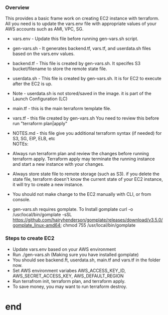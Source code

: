 ### Overview
This provides a basic frame work on creating EC2 instance with terraform.  All you need is to update the vars.env file with appropriate values of your AWS accounts such as AMI, VPC, SG. 
* vars.env - Update this file before running gen-vars.sh script.
* gen-vars.sh - It generates backend.tf, vars.tf, and userdata.sh files based on the vars.env values.
* backend.tf - This file is created by gen-vars.sh.  It specifes S3 bucket/filename to store the remote state file.
* userdata.sh - This file is created by gen-vars.sh. It is for EC2 to execute after the EC2 is up.   
* Note - userdata.sh is not stored/saved in the image.  it is part of the Launch Configuration (LC)   
* main.tf - this is the main terraform template file.   
* vars.tf - this file created by gen-vars.sh  You need to review this before run "terraform plan|apply"   
* NOTES.md - this file give you additional terraform syntax (if needed) for S3, SG, EIP, ELB, etc   
NOTEs:   
* Always run terraform plan and review the changes before running terraform apply.  Terraform apply may terminate the running instance and start a new instance with your changes.  
  
* Always store state file to remote storage (such as S3).  if you delete the state file, terraform doesn't know the current state of your EC2 instance, it will try to create a new instance.   

* You should not make change to the EC2 manually with CLI, or from console.  
* gen-vars.sh requires gomplate.  To Install gomplate curl -o /usr/local/bin/gomplate -sSL https://github.com/hairyhenderson/gomplate/releases/download/v3.5.0/gomplate_linux-amd64; chmod 755 /usr/local/bin/gomplate

### Steps to create EC2
*  Update vars.env based on your AWS environment
*  Run ./gen-vars.sh (Making sure you have installed gomplate)
*  You should see backend.ft, userdata.sh, main.tf and vars.tf in the folder now.
*  Set AWS environment variabes AWS_ACCESS_KEY_ID, AWS_SECRET_ACCESS_KEY, AWS_DEFAULT_REGION
*  Run terrafrom init, terraform plan, and terraform apply.
*  To save money, you may want to run terraform destroy.
#  end   #
